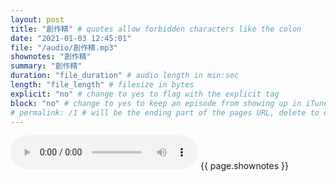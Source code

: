 ```yaml
---
layout: post
title: "創作精" # quotes allow forbidden characters like the colon
date: "2021-01-03 12:45:01"
file: "/audio/創作精.mp3"
shownotes: "創作精"
summary: "創作精"
duration: "file_duration" # audio length in min:sec
length: "file_length" # filesize in bytes
explicit: "no" # change to yes to flag with the explicit tag
block: "no" # change to yes to keep an episode from showing up in iTunes
# permalink: /1 # will be the ending part of the pages URL, delete to default to the title
---
```


<audio controls>
<source src="{{site.url}}{{site.baseurl}}{{ page.file }}" type="audio/x-mp3">
Your browser does not support the audio element.
</audio>
{{ page.shownotes }}
